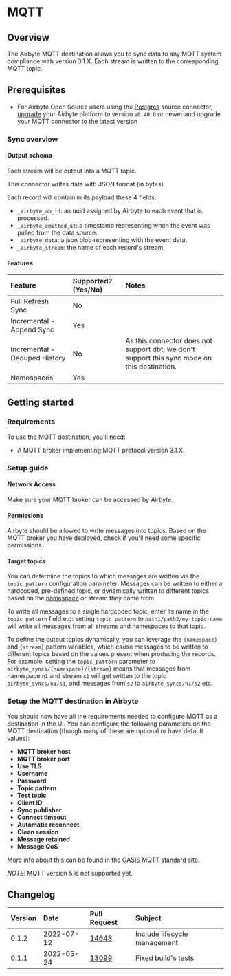 # MQTT

## Overview

The Airbyte MQTT destination allows you to sync data to any MQTT system compliance with version 3.1.X. Each stream is written to the corresponding MQTT topic.

## Prerequisites
- For Airbyte Open Source users using the [Postgres](https://docs.airbyte.com/integrations/sources/postgres) source connector, [upgrade](https://docs.airbyte.com/operator-guides/upgrading-airbyte/) your Airbyte platform to version `v0.40.0` or newer and upgrade your MQTT connector to the latest version

### Sync overview

#### Output schema

Each stream will be output into a MQTT topic.

This connector writes data with JSON format (in bytes).

Each record will contain in its payload these 4 fields:

* `_airbyte_ab_id`: an uuid assigned by Airbyte to each event that is processed.
* `_airbyte_emitted_at`:  a timestamp representing when the event was pulled from the data source.
* `_airbyte_data`: a json blob representing with the event data.
* `_airbyte_stream`: the name of each record's stream.

#### Features

| Feature | Supported?\(Yes/No\) | Notes |
| :--- | :--- | :--- |
| Full Refresh Sync | No |  |
| Incremental - Append Sync | Yes |  |
| Incremental - Deduped History | No | As this connector does not support dbt, we don't support this sync mode on this destination. |
| Namespaces | Yes |  |

## Getting started

### Requirements

To use the MQTT destination, you'll need:

* A MQTT broker implementing MQTT protocol version 3.1.X.

### Setup guide

#### Network Access

Make sure your MQTT broker can be accessed by Airbyte.

#### **Permissions**

Airbyte should be allowed to write messages into topics. Based on the MQTT broker you have deployed, check if you'll need some specific permissions.

#### Target topics

You can determine the topics to which messages are written via the `topic_pattern` configuration parameter. Messages can be written to either a hardcoded, pre-defined topic, or dynamically written to different topics based on the [namespace](https://docs.airbyte.io/understanding-airbyte/namespaces) or stream they came from.

To write all messages to a single hardcoded topic, enter its name in the `topic_pattern` field e.g: setting `topic_pattern` to `path1/path2/my-topic-name` will write all messages from all streams and namespaces to that topic.

To define the output topics dynamically, you can leverage the `{namespace}` and `{stream}` pattern variables, which cause messages to be written to different topics based on the values present when producing the records. For example, setting the `topic_pattern` parameter to `airbyte_syncs/{namespace}/{stream}` means that messages from namespace `n1` and stream `s1` will get written to the topic `airbyte_syncs/n1/s1`, and messages from `s2` to `airbyte_syncs/n1/s2` etc.

### Setup the MQTT destination in Airbyte

You should now have all the requirements needed to configure MQTT as a destination in the UI. You can configure the following parameters on the MQTT destination \(though many of these are optional or have default values\):

* **MQTT broker host**
* **MQTT broker port**
* **Use TLS**
* **Username**
* **Password**
* **Topic pattern**
* **Test topic**
* **Client ID**
* **Sync publisher**
* **Connect timeout**
* **Automatic reconnect**
* **Clean session**
* **Message retained**
* **Message QoS**

More info about this can be found in the [OASIS MQTT standard site](http://docs.oasis-open.org/mqtt/mqtt/v3.1.1/mqtt-v3.1.1.html).

_NOTE_: MQTT version 5 is not supported yet.


## Changelog

| Version | Date | Pull Request | Subject |
| :--- | :--- | :--- | :--- |
| 0.1.2 | 2022-07-12 | [14648](https://github.com/airbytehq/airbyte/pull/14648) | Include lifecycle management |
| 0.1.1 | 2022-05-24 | [13099](https://github.com/airbytehq/airbyte/pull/13099) | Fixed build's tests |
